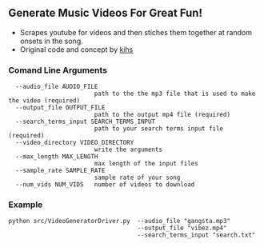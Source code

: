 ## Generate Music Videos For Great Fun!
* Scrapes youtube for videos and then stiches them together at random onsets in the song.
* Original code and concept by [kihs](https://github.com/kihs)

### Comand Line Arguments
```
  --audio_file AUDIO_FILE
                        path to the the mp3 file that is used to make the video (required)
  --output_file OUTPUT_FILE
                        path to the output mp4 file (required)
  --search_terms_input SEARCH_TERMS_INPUT
                        path to your search terms input file (required)
  --video_directory VIDEO_DIRECTORY
                        write the arguments
  --max_length MAX_LENGTH
                        max length of the input files
  --sample_rate SAMPLE_RATE
                        sample rate of your song
  --num_vids NUM_VIDS   number of videos to download
```

### Example 
```
python src/VideoGeneratorDriver.py  --audio_file "gangsta.mp3" 
                                    --output_file "vibez.mp4" 
                                    --search_terms_input "search.txt"
```

